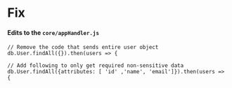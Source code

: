# Fix

#### Edits to the `core/appHandler.js`


```
// Remove the code that sends entire user object
db.User.findAll({}).then(users => {

// Add following to only get required non-sensitive data
db.User.findAll({attributes: [ 'id' ,'name', 'email']}).then(users => {
		
```
